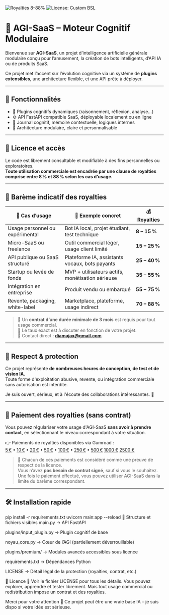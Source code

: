 ![Royalties 8–88%](https://img.shields.io/badge/Royalties-8%20to%2088%25-important?style=flat-square&color=red)
![License: Custom BSL](https://img.shields.io/badge/license-Custom%20BSL-blue)

# 🧠 AGI-SaaS – Moteur Cognitif Modulaire

Bienvenue sur **AGI-SaaS**, un projet d’intelligence artificielle générale modulaire conçu pour l’amusement, la création de bots intelligents, d’API IA ou de produits SaaS.

Ce projet met l’accent sur l’évolution cognitive via un système de **plugins extensibles**, une architecture flexible, et une API prête à déployer.

---

## 🚀 Fonctionnalités

- 🔌 Plugins cognitifs dynamiques (raisonnement, réflexion, analyse…)
- ⚙️ API FastAPI compatible SaaS, déployable localement ou en ligne
- 💾 Journal cognitif, mémoire contextuelle, logiques internes
- 🧱 Architecture modulaire, claire et personnalisable

---

## 💸 Licence et accès

Le code est librement consultable et modifiable à des fins personnelles ou exploratoires.  
**Toute utilisation commerciale est encadrée par une clause de royalties comprise entre 8 % et 88 % selon les cas d’usage.**

---

## 📜 Barème indicatif des royalties

| 💼 Cas d’usage                      | 🎯 Exemple concret                              | 💰 Royalties |
|-----------------------------------|-------------------------------------------------|--------------|
| Usage personnel ou expérimental   | Bot IA local, projet étudiant, test technique  | **8 – 15 %** |
| Micro-SaaS ou freelance           | Outil commercial léger, usage client limité    | **15 – 25 %** |
| API publique ou SaaS structuré    | Plateforme IA, assistants vocaux, bots payants | **25 – 40 %** |
| Startup ou levée de fonds         | MVP + utilisateurs actifs, monétisation sérieuse| **35 – 55 %** |
| Intégration en entreprise         | Produit vendu ou embarqué                      | **55 – 75 %** |
| Revente, packaging, white-label   | Marketplace, plateforme, usage indirect        | **70 – 88 %** |

> 📝 Un **contrat d’une durée minimale de 3 mois** est requis pour tout usage commercial.  
> 💼 Le taux exact est à discuter en fonction de votre projet.  
> 📧 Contact direct : **[diamajax@gmail.com](mailto:diamajax@gmail.com)**

---

## 🔐 Respect & protection

Ce projet représente **de nombreuses heures de conception, de test et de vision IA**.  
Toute forme d'exploitation abusive, revente, ou intégration commerciale sans autorisation est interdite.

Je suis ouvert, sérieux, et à l'écoute des collaborations intéressantes. 🤝

---

## 💸 Paiement des royalties (sans contrat)

Vous pouvez régulariser votre usage d'AGI-SaaS **sans avoir à prendre contact**, en sélectionnant le niveau correspondant à votre situation.

👉 Paiements de royalties disponibles via Gumroad :  
[5 €]([https://gumroad.com/l/royalty5](https://diamajewel.gumroad.com/l/fuxhg)) • [10 €]([https://gumroad.com/l/royalty10](https://diamajewel.gumroad.com/l/dhhlc)) • [20 €]([https://gumroad.com/l/royalty20](https://diamajewel.gumroad.com/l/hwxxle)) • [50 €]([https://gumroad.com/l/royalty50](https://diamajewel.gumroad.com/l/odvvy)) • [100 €]([https://gumroad.com/l/royalty100](https://diamajewel.gumroad.com/l/ijpnf)) • [250 €]([https://gumroad.com/l/royalty250](https://diamajewel.gumroad.com/l/gunxf)) • [500 €]([https://gumroad.com/l/royalty500](https://diamajewel.gumroad.com/l/sllxv)) [1000 €]([https://gumroad.com/l/royalty1000](https://diamajewel.gumroad.com/l/qmhqx)) [2500 €]([https://gumroad.com/l/royalty2500](https://diamajewel.gumroad.com/l/fqtirg))

> 📜 Chacun de ces paiements est considéré comme une preuve de respect de la licence.  
> Vous n’avez **pas besoin de contrat signé**, sauf si vous le souhaitez.  
> Une fois le paiement effectué, vous pouvez utiliser AGI-SaaS dans la limite du barème correspondant.


---

## 🛠 Installation rapide


pip install -r requirements.txt
uvicorn main:app --reload
📁 Structure et fichiers visibles
main.py → API FastAPI

plugins/input_plugin.py → Plugin cognitif de base

noyau_core.py → Cœur de l’AGI (partiellement déverrouillable)

plugins/premium/ → Modules avancés accessibles sous licence

requirements.txt → Dépendances Python

LICENSE → Détail légal de la protection (royalties, contrat, etc.)

📄 Licence
📜 Voir le fichier LICENSE pour tous les détails.
Vous pouvez explorer, apprendre et tester librement.
Mais tout usage commercial ou redistribution impose un contrat et des royalties.

Merci pour votre attention 🙏
Ce projet peut être une vraie base IA – je suis dispo si votre idée est sérieuse.

